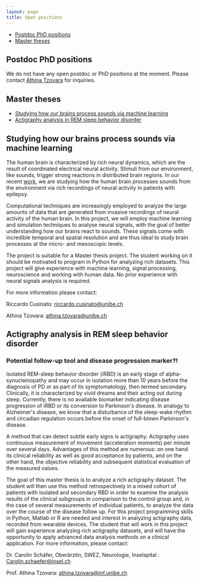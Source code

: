 ```yaml
---
layout: page
title: Open positions
---
```


* [Postdoc PhD positions](#postdoc-phd-positions)
* [Master theses](#master-theses) 
 
## Postdoc PhD positions
We do not have any open postdoc or PhD positions at the moment. Please contact [Athina Tzovara](athina.tzovara@unibe.ch) for inquiries.


## Master theses
* [Studying how our brains process sounds via machine learning](#studying-how-our-brains-process-sounds-via-machine-learning)
* [Actigraphy analysis in REM sleep behavior disorder](#actigraphy-analysis-in-rem-sleep-behavior-disorder)


## Studying how our brains process sounds via machine learning

The human brain is characterized by rich neural dynamics, which are the result of coordinated electrical neural activity. Stimuli from our environment, like sounds, trigger strong reactions in distributed brain regions. In our recent [work](https://www.biorxiv.org/content/10.1101/2022.09.27.509695v2), we are studying how the human brain processes sounds from the environment via rich recordings of neural activity in patients with epilepsy. 

Computational techniques are increasingly employed to analyze the large amounts of data that are generated from invasive recordings of neural activity of the human brain. In this project, we will employ machine learning and simulation techniques to analyse neural signals, with the goal of better understanding how our brains react to sounds. These signals come with incredible temporal and spatial resolution and are thus ideal to study brain processes at the micro- and mesoscopic levels.
 
The project is suitable for a Master thesis project. The student working on it should be motivated to program in Python for analyzing rich datasets. This project will give experience with machine learning, signal processing, neuroscience and working with human data. No prior experience with neural signals analysis is required.

For more information please contact:

Riccardo Cusinato: riccardo.cusinato@unibe.ch

Athina Tzovara: athina.tzovara@unibe.ch


## Actigraphy analysis in REM sleep behavior disorder
### Potential follow-up tool and disease progression marker?!

Isolated REM-sleep behavior disorder (iRBD) is an early stage of alpha-synucleinopathy and may occur in isolation more than 10 years before the diagnosis of PD or as part of its symptomatology, then termed secondary. Clinically, it is characterized by vivid dreams and their acting out during sleep. Currently, there is no available biomarker indicating disease progression of iRBD or its conversion to Parkinson's disease.
In analogy to Alzheimer's disease, we know that a disturbance of the sleep-wake rhythm and circadian regulation occurs before the onset of full-blown Parkinson's disease. 

A method that can detect subtle early signs is actigraphy. Actigraphy uses continuous measurement of movement (acceleration moments) per minute over several days. Advantages of this method are numerous: on one hand its clinical reliability as well as good acceptance by patients, and on the other hand, the objective reliability and subsequent statistical evaluation of the measured values.

The goal of this master thesis is to analyze a rich actigraphy dataset. The student will then use this method retrospectively in a mixed cohort of patients with isolated and secondary RBD in order to examine the analysis results of the clinical subgroups in comparison to the control group and, in the case of several measurements of individual patients, to analyze the data over the course of the disease follow up. For this project programming skills in Python, Matlab or R are needed and interest in analyzing actigraphy data, recorded from wearable devices.
The student that will work in this project will gain experience analyzing rich actigraphy datasets, and will have the opportunity to apply advanced data analysis methods on a clinical application. For more information, please contact:

Dr. Carolin Schäfer, Oberärztin, SWEZ, Neurologie, Inselspital : Carolin.schaefer@insel.ch 

Prof. Athina Tzovara: athina.tzovara@inf.unibe.ch



